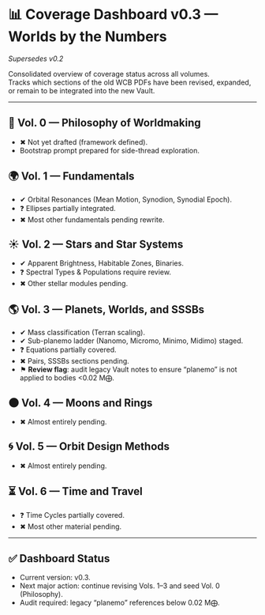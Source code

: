 # 📊 Coverage Dashboard v0.3 — Worlds by the Numbers
*Supersedes v0.2*

Consolidated overview of coverage status across all volumes.  
Tracks which sections of the old WCB PDFs have been revised, expanded, or remain to be integrated into the new Vault.  

---

## 🌟 Vol. 0 — Philosophy of Worldmaking
- ✖ Not yet drafted (framework defined).  
- Bootstrap prompt prepared for side-thread exploration.  

## 🌍 Vol. 1 — Fundamentals
- ✔ Orbital Resonances (Mean Motion, Synodion, Synodial Epoch).  
- ❓ Ellipses partially integrated.  
- ✖ Most other fundamentals pending rewrite.  

## ☀️ Vol. 2 — Stars and Star Systems
- ✔ Apparent Brightness, Habitable Zones, Binaries.  
- ❓ Spectral Types & Populations require review.  
- ✖ Other stellar modules pending.  

## 🌎 Vol. 3 — Planets, Worlds, and SSSBs
- ✔ Mass classification (Terran scaling).  
- ✔ Sub-planemo ladder (Nanomo, Micromo, Minimo, Midimo) staged.  
- ❓ Equations partially covered.  
- ✖ Pairs, SSSBs sections pending.  
- ⚑ **Review flag**: audit legacy Vault notes to ensure “planemo” is not applied to bodies <0.02 M⨁.  

## 🌑 Vol. 4 — Moons and Rings
- ✖ Almost entirely pending.  

## 🌀 Vol. 5 — Orbit Design Methods
- ✖ Almost entirely pending.  

## ⏳ Vol. 6 — Time and Travel
- ❓ Time Cycles partially covered.  
- ✖ Most other material pending.  

---

## ✅ Dashboard Status
- Current version: v0.3.  
- Next major action: continue revising Vols. 1–3 and seed Vol. 0 (Philosophy).  
- Audit required: legacy “planemo” references below 0.02 M⨁.  
